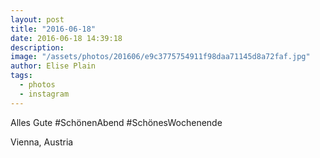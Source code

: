 ```yaml
---
layout: post
title: "2016-06-18"
date: 2016-06-18 14:39:18
description: 
image: "/assets/photos/201606/e9c3775754911f98daa71145d8a72faf.jpg"
author: Elise Plain
tags: 
  - photos
  - instagram
---
```


Alles Gute #SchönenAbend #SchönesWochenende
<p></p>
Vienna, Austria